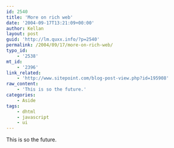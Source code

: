 ```yaml
---
id: 2540
title: 'More on rich web'
date: '2004-09-17T13:21:09+00:00'
author: Kellan
layout: post
guid: 'http://lm.quxx.info/?p=2540'
permalink: /2004/09/17/more-on-rich-web/
typo_id:
    - '2538'
mt_id:
    - '2396'
link_related:
    - 'http://www.sitepoint.com/blog-post-view.php?id=195908'
raw_content:
    - 'This is so the future.'
categories:
    - Aside
tags:
    - dhtml
    - javascript
    - ui
---
```


This is so the future.